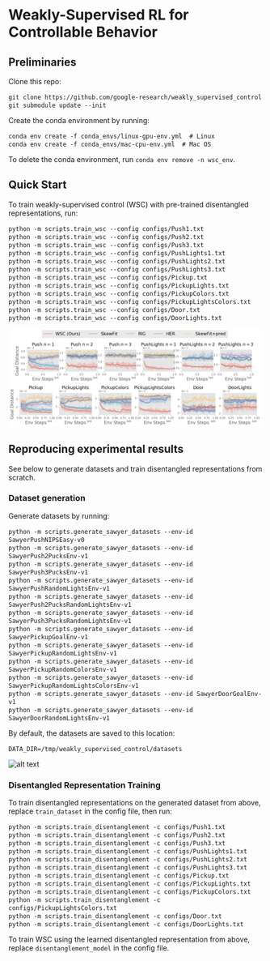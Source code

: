 # Weakly-Supervised RL for Controllable Behavior

## Preliminaries

Clone this repo:
```
git clone https://github.com/google-research/weakly_supervised_control
git submodule update --init
```
Create the conda environment by running:
```
conda env create -f conda_envs/linux-gpu-env.yml  # Linux
conda env create -f conda_envs/mac-cpu-env.yml  # Mac OS
```
To delete the conda environment, run `conda env remove -n wsc_env`.

## Quick Start

To train weakly-supervised control (WSC) with pre-trained disentangled representations, run:
```
python -m scripts.train_wsc --config configs/Push1.txt
python -m scripts.train_wsc --config configs/Push2.txt
python -m scripts.train_wsc --config configs/Push3.txt
python -m scripts.train_wsc --config configs/PushLights1.txt
python -m scripts.train_wsc --config configs/PushLights2.txt
python -m scripts.train_wsc --config configs/PushLights3.txt
python -m scripts.train_wsc --config configs/Pickup.txt
python -m scripts.train_wsc --config configs/PickupLights.txt
python -m scripts.train_wsc --config configs/PickupColors.txt
python -m scripts.train_wsc --config configs/PickupLightsColors.txt
python -m scripts.train_wsc --config configs/Door.txt
python -m scripts.train_wsc --config configs/DoorLights.txt
```
![alt text](images/goal_conditioned_rl_performance.png)


## Reproducing experimental results

See below to generate datasets and train disentangled representations from scratch.

### Dataset generation

Generate datasets by running:
```
python -m scripts.generate_sawyer_datasets --env-id SawyerPushNIPSEasy-v0
python -m scripts.generate_sawyer_datasets --env-id SawyerPush2PucksEnv-v1
python -m scripts.generate_sawyer_datasets --env-id SawyerPush3PucksEnv-v1
python -m scripts.generate_sawyer_datasets --env-id SawyerPushRandomLightsEnv-v1
python -m scripts.generate_sawyer_datasets --env-id SawyerPush2PucksRandomLightsEnv-v1
python -m scripts.generate_sawyer_datasets --env-id SawyerPush3PucksRandomLightsEnv-v1
python -m scripts.generate_sawyer_datasets --env-id SawyerPickupGoalEnv-v1
python -m scripts.generate_sawyer_datasets --env-id SawyerPickupRandomLightsEnv-v1
python -m scripts.generate_sawyer_datasets --env-id SawyerPickupRandomColorsEnv-v1
python -m scripts.generate_sawyer_datasets --env-id SawyerPickupRandomLightsColorsEnv-v1
python -m scripts.generate_sawyer_datasets --env-id SawyerDoorGoalEnv-v1
python -m scripts.generate_sawyer_datasets --env-id SawyerDoorRandomLightsEnv-v1
```

By default, the datasets are saved to this location:
```
DATA_DIR=/tmp/weakly_supervised_control/datasets
```
![alt text](images/sawyer_envs.png)

### Disentangled Representation Training

To train disentangled representations on the generated dataset from above, replace `train_dataset` in the config file, then run:
```
python -m scripts.train_disentanglement -c configs/Push1.txt
python -m scripts.train_disentanglement -c configs/Push2.txt
python -m scripts.train_disentanglement -c configs/Push3.txt
python -m scripts.train_disentanglement -c configs/PushLights1.txt
python -m scripts.train_disentanglement -c configs/PushLights2.txt
python -m scripts.train_disentanglement -c configs/PushLights3.txt
python -m scripts.train_disentanglement -c configs/Pickup.txt
python -m scripts.train_disentanglement -c configs/PickupLights.txt
python -m scripts.train_disentanglement -c configs/PickupColors.txt
python -m scripts.train_disentanglement -c configs/PickupLightsColors.txt
python -m scripts.train_disentanglement -c configs/Door.txt
python -m scripts.train_disentanglement -c configs/DoorLights.txt
```

To train WSC using the learned disentangled representation from above, replace `disentanglement_model` in the config file.
